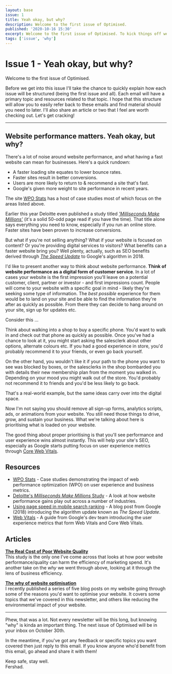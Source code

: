 ```yaml
---
layout: base
issue: 1
title: Yeah okay, but why?
description: Welcome to the first issue of Optimised.
published: '2020-10-16 15:30'
excerpt: Welcome to the first issue of Optimised. To kick things off we'll be taking a quick look at why website performance matters from both a company and customer perspective.
tags: ['issue', 'why']
---
```

# Issue 1 - Yeah okay, but why?

Welcome to the first issue of Optimised.

Before we get into this issue I'll take the chance to quickly explain how each issue will be structured (being the first issue and all). Each email will have a primary topic and resources related to that topic. I hope that this structure will allow you to easily refer back to these emails and find material should you need to later. I'll also share an article or two that I feel are worth checking out. Let's get cracking!

***

## **Website performance matters. Yeah okay, but why?**

There's a lot of noise around website performance, and what having a fast website can mean for businesses. Here's a quick rundown:

- A faster loading site equates to lower bounce rates.
- Faster sites result in better conversions.
- Users are more likely to return to & recommend a site that's fast.
- Google's given more weight to site performance in recent years.

The site [WPO Stats](https://wpostats.com/) has a host of case studies most of which focus on the areas listed above.

Earlier this year Deloitte even published a study titled *['Milliseconds Make Millions'](https://www2.deloitte.com/ie/en/pages/consulting/articles/milliseconds-make-millions.html)* (it's a solid 50-odd page read if you have the time). That title alone says everything you need to know, especially if you run an online store. Faster sites have been proven to increase conversions.

But what if you're not selling anything? What if your website is focused on content? Or you're providing digital services to visitors? What benefits can a faster website bring you? Well plenty, actually, such as SEO benefits derived through *[The Speed Update](https://webmasters.googleblog.com/2018/01/using-page-speed-in-mobile-search.html)* to Google's algorithm in 2018.

I'd like to present another way to think about website performance. **Think of website performance as a digital form of customer service**. In a lot of cases your website is the first impression you'll leave on a potential customer, client, partner or investor - and first impressions count. People will come to your website with a specific goal in mind - likely they're seeking some type of information. The *best possible* experience for them would be to land on your site and be able to find the information they're after as quickly as possible. From there they can decide to hang around on your site, sign up for updates etc.

<div class="callout">
<p class="h3 title">Consider this ...</p>
<p>Think about walking into a shop to buy a specific phone. You'd want to walk in and check out that phone as quickly as possible. Once you've had a chance to look at it, you might start asking the salesclerk about other options, alternate colours etc. If you had a good experience in store, you'd probably recommend it to your friends, or even go back yourself.</p>
<p>On the other hand, you wouldn't like it if your path to the phone you want to see was blocked by boxes, or the salesclerks in the shop bombarded you with details their new membership plan from the moment you walked in. Depending on your mood you might walk out of the store. You'd probably not recommend it to friends and you'd be less likely to go back.<p>
<p>That's a real-world example, but the same ideas carry over into the digital space.</p>
</div>

Now I'm not saying you should remove all sign-up forms, analytics scripts, ads, or animations from your website. You still need those things to drive, grow, and sustain your business. What we're talking about here is prioritising what is loaded on your website.

The good thing about proper prioritising is that you'll see performance and user experience wins almost instantly. This will help your site's SEO, especially as Google starts putting focus on user experience metrics through [Core Web Vitals](https://web.dev/vitals/#core-web-vitals).

## **Resources**

- [WPO Stats](https://wpostats.com/) - Case studies demonstrating the impact of web performance optimization (WPO) on user experience and business metrics.
- [Deloitte's *Milliseconds Make Millions* Study](https://www2.deloitte.com/ie/en/pages/consulting/articles/milliseconds-make-millions.html) - A look at how website performance gains play out across a number of industries.
- [Using page speed in mobile search ranking](https://webmasters.googleblog.com/2018/01/using-page-speed-in-mobile-search.html) - A blog post from Google (2018) introducing the algorithm update known as *The Speed Update*.
- [Web Vitals](https://web.dev/vitals/) - A guide from Google's dev team introducing the user experience metrics that form Web Vitals and Core Web Vitals.

## **Articles**

**[The Real Cost of Poor Website Quality](https://www.bcg.com/publications/2020/real-cost-poor-website-quality)**  
This study is the only one I've come across that looks at how poor website performance/quality can harm the efficiency of marketing spend. It's another take on the *why* we went through above, looking at it through the lens of business efficiency.

**[The why of website optimisation](https://www.fershad.com/blog/posts/website-optimisation-increase-conversions-engagement/)**  
I recently published a series of five blog posts on my website going through some of the reasons you'd want to optimise your website. It covers some topics that we've covered in this newsletter, and others like reducing the environmental impact of your website.

***

Phew, that was a lot. Not every newsletter will be this long, but knowing "why" is kinda an important thing. The next issue of Optimised will be in your inbox on October 30th.

In the meantime, if you've got any feedback or specific topics you want covered then just reply to this email. If you know anyone who'd benefit from this email, go ahead and share it with them!

Keep safe, stay well.  
Fershad.